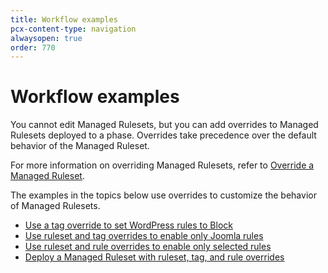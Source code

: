 ```yaml
---
title: Workflow examples
pcx-content-type: navigation
alwaysopen: true
order: 770
---
```


# Workflow examples

You cannot edit Managed Rulesets, but you can add overrides to Managed Rulesets deployed to a phase. Overrides take precedence over the default behavior of the Managed Ruleset.

For more information on overriding Managed Rulesets, refer to [Override a Managed Ruleset](/managed-rulesets/override-managed-ruleset).

The examples in the topics below use overrides to customize the behavior of Managed Rulesets.

- [Use a tag override to set WordPress rules to Block](/common-use-cases/deploy-cmr-wordpress-block)
- [Use ruleset and tag overrides to enable only Joomla rules](/common-use-cases/deploy-cmr-joomla-only)
- [Use ruleset and rule overrides to enable only selected rules](/common-use-cases/enable-selected-rules)
- [Deploy a Managed Ruleset with ruleset, tag, and rule overrides](/common-use-cases/override-ruleset-tag-rule)
